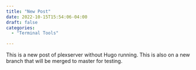 ```yaml
---
title: "New Post"
date: 2022-10-15T15:54:06-04:00
draft: false
categories:
  - "Terminal Tools"

---
```


This is a new post of plexserver without Hugo running.  This is also on a new branch that will be merged to master for testing.
